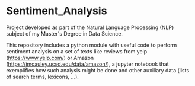 # Sentiment_Analysis
Project developed as part of the Natural Language Processing (NLP) subject of my Master's Degree in Data Science.  

This repository includes a python module with useful code to perform sentiment analysis on a set of texts like reviews from yelp (https://www.yelp.com/) or Amazon (https://jmcauley.ucsd.edu/data/amazon/), a jupyter notebook that exemplifies how such analysis might be done and other auxiliary data (lists of search terms, lexicons, ...).
